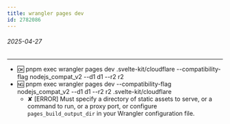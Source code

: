 ```yaml
---
title: wrangler pages dev
id: 2782086
---
```


###### 2025-04-27

---

- 🆗 pnpm exec wrangler pages dev .svelte-kit/cloudflare --compatibility-flag nodejs_compat_v2 --d1 d1 --r2 r2
- 🆖 pnpm exec wrangler pages dev --compatibility-flag nodejs_compat_v2 --d1 d1 --r2 r2 .svelte-kit/cloudflare
  - ✘ [ERROR] Must specify a directory of static assets to serve, or a command to run, or a proxy port, or configure `pages_build_output_dir` in your Wrangler configuration file.
